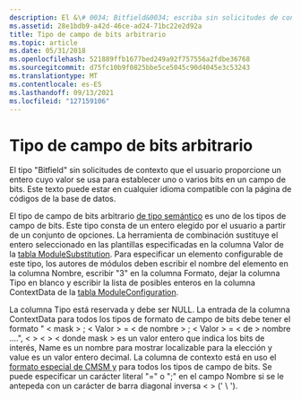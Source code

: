 ```yaml
---
description: El &\# 0034; Bitfield&0034; escriba sin solicitudes de contexto que el usuario proporcione un entero cuyo valor se usa para establecer uno o varios bits en un \# campo de bits. Este texto puede estar en cualquier idioma compatible con la página de códigos de la base de datos.
ms.assetid: 28e1bdb9-a42d-46ce-ad24-71bc22e2d92a
title: Tipo de campo de bits arbitrario
ms.topic: article
ms.date: 05/31/2018
ms.openlocfilehash: 521889ffb1677bed249a92f757556a2fdbe36768
ms.sourcegitcommit: d75fc10b9f0825bbe5ce5045c90d4045e3c53243
ms.translationtype: MT
ms.contentlocale: es-ES
ms.lasthandoff: 09/13/2021
ms.locfileid: "127159106"
---
```

# <a name="arbitrary-bitfield-type"></a>Tipo de campo de bits arbitrario

El tipo "Bitfield" sin solicitudes de contexto que el usuario proporcione un entero cuyo valor se usa para establecer uno o varios bits en un campo de bits. Este texto puede estar en cualquier idioma compatible con la página de códigos de la base de datos.

El tipo de campo de bits arbitrario [de tipo semántico](semantic-types.md) es uno de los tipos de campo de bits. Este tipo consta de un entero elegido por el usuario a partir de un conjunto de opciones. La herramienta de combinación sustituye el entero seleccionado en las plantillas especificadas en la columna Valor de la [tabla ModuleSubstitution](modulesubstitution-table.md). Para especificar un elemento configurable de este tipo, los autores de módulos deben escribir el nombre del elemento en la columna Nombre, escribir "3" en la columna Formato, dejar la columna Tipo en blanco y escribir la lista de posibles enteros en la columna ContextData de la [tabla ModuleConfiguration](moduleconfiguration-table.md).

La columna Tipo está reservada y debe ser NULL. La entrada de la columna ContextData para todos los tipos de formato de campo de bits debe tener el formato " &lt; mask &gt; ; &lt; Valor &gt; = &lt; de nombre &gt; ; &lt; Valor &gt; = &lt; de &gt; nombre ....", &lt; &gt; &lt; &gt; &lt; donde mask &gt; es un valor entero que indica los bits de interés, Name es un nombre para mostrar localizable para la elección y value es un valor entero decimal. La columna de contexto está en uso el [formato especial de CMSM y](cmsm-special-format.md) para todos los tipos de campo de bits. Se puede especificar un carácter literal "=" o ";" en el campo Nombre si se le antepeda con un carácter de barra diagonal inversa &lt; &gt; (' \\ ').

 

 




